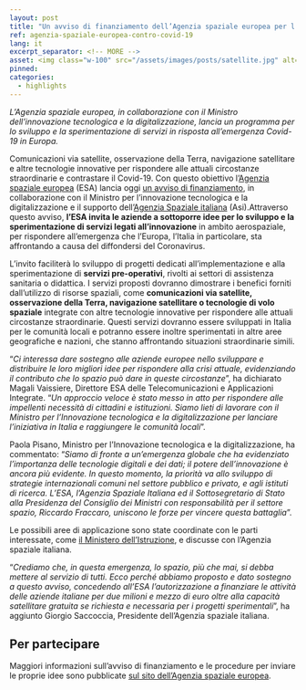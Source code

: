 ```yaml
---
layout: post
title: "Un avviso di finanziamento dell’Agenzia spaziale europea per l’emergenza Covid-19" 
ref: agenzia-spaziale-europea-contro-covid-19
lang: it
excerpt_separator: <!-- MORE -->
asset: <img class="w-100" src="/assets/images/posts/satellite.jpg" alt="L'innovazione aerospaziale contro il Covid 19"/>
pinned:  
categories:
  - highlights
---
```


_L’Agenzia spaziale europea, in collaborazione con il Ministro dell’innovazione tecnologica e la digitalizzazione, lancia un programma per lo sviluppo e la sperimentazione di servizi in risposta all’emergenza Covid-19 in Europa._

<!-- MORE -->

Comunicazioni via satellite, osservazione della Terra, navigazione satellitare e altre tecnologie innovative per rispondere alle attuali circostanze straordinarie e contrastare il Covid-19. Con questo obiettivo l’[Agenzia spaziale europea](https://business.esa.int/) (ESA) lancia oggi [un avviso di finanziamento](https://business.esa.int/funding/invitation-to-tender/space-response-to-covid-19-outbreak), in collaborazione con il Ministro per l’innovazione tecnologica e la digitalizzazione e il supporto dell’[Agenzia Spaziale italiana](https://innovazione.gov.it/) (Asi).Attraverso questo avviso, **l’ESA invita le aziende a sottoporre  idee per lo sviluppo e la sperimentazione di servizi legati all’innovazione** in ambito aerospaziale, per rispondere all’emergenza che l’Europa,  l’Italia in particolare, sta affrontando a causa del diffondersi del Coronavirus.

L’invito faciliterà lo sviluppo di progetti dedicati all’implementazione e alla sperimentazione di **servizi pre-operativi**, rivolti ai settori di assistenza sanitaria o didattica. I servizi proposti dovranno dimostrare i benefici forniti dall’utilizzo di risorse spaziali, come **comunicazioni via satellite, osservazione della Terra, navigazione satellitare o tecnologie di volo spaziale** integrate con altre tecnologie innovative per rispondere alle attuali circostanze straordinarie. Questi servizi dovranno essere sviluppati in Italia per le comunità locali e potranno essere inoltre sperimentati in altre aree geografiche e nazioni, che stanno affrontando situazioni straordinarie simili.

“_Ci interessa dare sostegno alle aziende europee nello sviluppare e distribuire le loro migliori idee per rispondere alla crisi attuale, evidenziando il contributo che lo spazio può dare in queste circostanze_”, ha dichiarato Magali Vaissiere, Direttore ESA delle Telecomunicazioni e Applicazioni Integrate. “_Un approccio veloce è stato messo in atto per rispondere alle impellenti necessità di cittadini e istituzioni. Siamo lieti di lavorare con il Ministro per l’Innovazione tecnologica e la digitalizzazione per lanciare l’iniziativa in Italia e raggiungere le comunità locali_”.

Paola Pisano, Ministro per l’Innovazione tecnologica e la digitalizzazione, ha commentato: “_Siamo di fronte a un’emergenza globale che ha evidenziato l’importanza delle tecnologie digitali e dei dati; il potere dell’innovazione è ancora più evidente. In questo momento, la priorità va allo sviluppo di strategie internazionali comuni nel settore pubblico e privato, e agli istituti di ricerca. L’ESA, l’Agenzia Spaziale Italiana ed il Sottosegretario di Stato alla Presidenza del Consiglio dei Ministri con responsabilità per il settore spazio, Riccardo Fraccaro, uniscono le forze per vincere questa battaglia_”.

Le possibili aree di applicazione sono state coordinate con le parti interessate, come [il Ministero dell’Istruzione](https://www.miur.gov.it/), e discusse con l’Agenzia spaziale italiana.

“_Crediamo che, in questa emergenza, lo spazio, più che mai, si debba mettere al servizio di tutti. Ecco perché abbiamo proposto e dato sostegno a questo avviso, concedendo all’ESA l’autorizzazione a finanziare le attività delle aziende italiane per due milioni e mezzo di euro oltre alla capacità satellitare gratuita se richiesta e necessaria per  i progetti sperimentali_”, ha aggiunto Giorgio Saccoccia, Presidente dell’Agenzia spaziale italiana.

## Per partecipare

Maggiori informazioni sull’avviso di finanziamento e le procedure per inviare le proprie idee sono pubblicate [sul sito dell’Agenzia spaziale europea](https://business.esa.int/funding/invitation-to-tender/space-response-to-covid-19-outbreak). 

